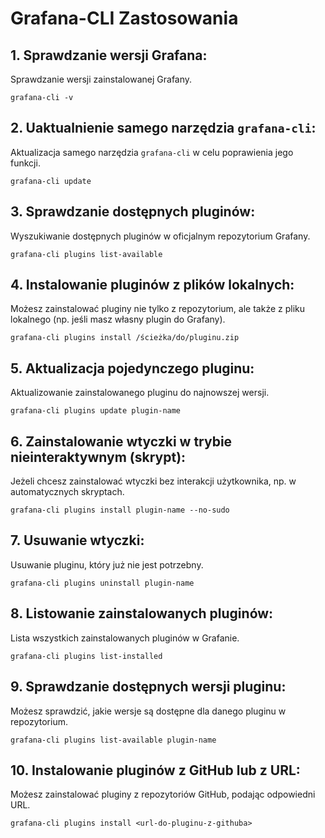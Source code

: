 # Grafana-CLI Zastosowania

  

## 1. Sprawdzanie wersji Grafana:

Sprawdzanie wersji zainstalowanej Grafany.

```
grafana-cli -v
```

## 2. Uaktualnienie samego narzędzia `grafana-cli`:

Aktualizacja samego narzędzia `grafana-cli` w celu poprawienia jego funkcji.

```
grafana-cli update
```

## 3. Sprawdzanie dostępnych pluginów:

Wyszukiwanie dostępnych pluginów w oficjalnym repozytorium Grafany.

```
grafana-cli plugins list-available
```

## 4. Instalowanie pluginów z plików lokalnych:

Możesz zainstalować pluginy nie tylko z repozytorium, ale także z pliku lokalnego (np. jeśli masz własny plugin do Grafany).

```
grafana-cli plugins install /ścieżka/do/pluginu.zip
```

## 5. Aktualizacja pojedynczego pluginu:

Aktualizowanie zainstalowanego pluginu do najnowszej wersji.

```
grafana-cli plugins update plugin-name
```
## 6. Zainstalowanie wtyczki w trybie nieinteraktywnym (skrypt):

Jeżeli chcesz zainstalować wtyczki bez interakcji użytkownika, np. w automatycznych skryptach.

```
grafana-cli plugins install plugin-name --no-sudo
```

## 7. Usuwanie wtyczki:

Usuwanie pluginu, który już nie jest potrzebny.

```
grafana-cli plugins uninstall plugin-name
```
## 8. Listowanie zainstalowanych pluginów:

Lista wszystkich zainstalowanych pluginów w Grafanie.

```
grafana-cli plugins list-installed
```
## 9. Sprawdzanie dostępnych wersji pluginu:

Możesz sprawdzić, jakie wersje są dostępne dla danego pluginu w repozytorium.

```
grafana-cli plugins list-available plugin-name
```

## 10. Instalowanie pluginów z GitHub lub z URL:

Możesz zainstalować pluginy z repozytoriów GitHub, podając odpowiedni URL.

```
grafana-cli plugins install <url-do-pluginu-z-githuba>
```